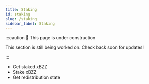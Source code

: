 ```yaml
---
title: Staking
id: staking
slug: /staking
sidebar_label: Staking
---
```


:::caution 🚧 This page is under construction

This section is still being worked on. Check back soon for updates!

:::


* Get staked xBZZ
* Stake xBZZ
* Get redistribution state
